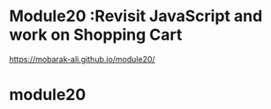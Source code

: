 # Module20 :Revisit JavaScript and work on Shopping Cart
https://mobarak-ali.github.io/module20/
# module20
